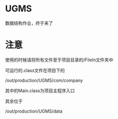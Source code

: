 # UGMS

数据结构作业，终于来了

# 注意

使用的时候请将所有文件至于项目目录的/FileIn文件夹中

可运行的.class文件在项目下的

/out/production/UGMS/com/company

其中的Main.class为项目主程序入口

其余位于

/out/production/UGMS/data

